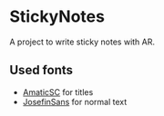 # StickyNotes
A project to write sticky notes with AR.

## Used fonts
* [AmaticSC](https://fonts.google.com/specimen/Amatic+SC?query=Amatic) for titles
* [JosefinSans](https://fonts.google.com/specimen/Josefin+Sans?query=Jose) for normal text
